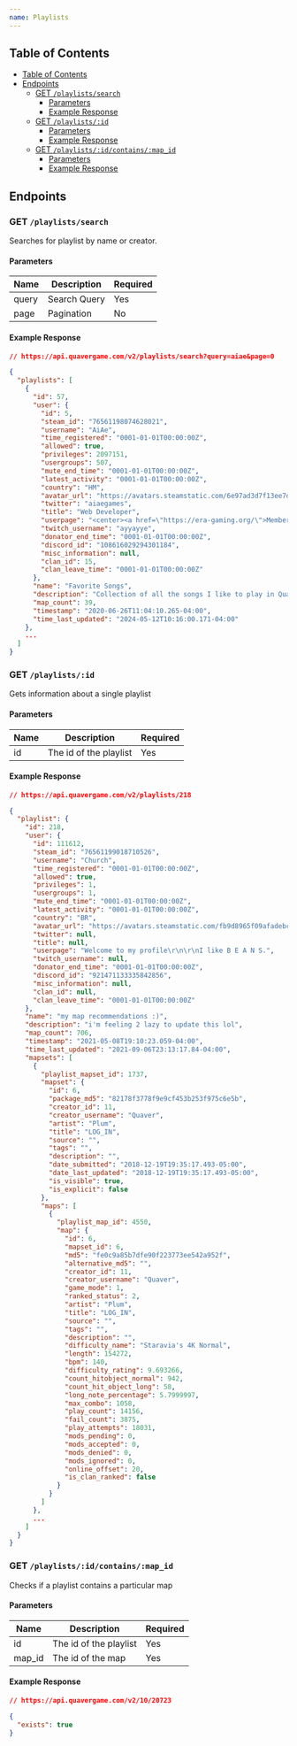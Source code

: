 ```yaml
---
name: Playlists
---
```


## Table of Contents

- [Table of Contents](#table-of-contents)
- [Endpoints](#endpoints)
    - [GET `/playlists/search`](#get-playlists%2Fsearch)
        - [Parameters](#parameters)
        - [Example Response](#example-response)
  - [GET `/playlists/:id`](#get-playlists%2F%3Aid)
      - [Parameters](#parameters-1)
      - [Example Response](#example-response-1)
  - [GET `/playlists/:id/contains/:map_id`](#get-playlists%2F%3Aid%2Fcontains%2F%3Amap_id)
      - [Parameters](#parameters-2)
      - [Example Response](#example-response-2)

## Endpoints

### GET `/playlists/search`

Searches for playlist by name or creator.

#### Parameters

| Name  | Description  | Required |
|-------|--------------|----------|
| query | Search Query | Yes      |
| page  | Pagination   | No       |

#### Example Response

```json
// https://api.quavergame.com/v2/playlists/search?query=aiae&page=0

{
  "playlists": [
    {
      "id": 57,
      "user": {
        "id": 5,
        "steam_id": "76561198074628021",
        "username": "AiAe",
        "time_registered": "0001-01-01T00:00:00Z",
        "allowed": true,
        "privileges": 2097151,
        "usergroups": 507,
        "mute_end_time": "0001-01-01T00:00:00Z",
        "latest_activity": "0001-01-01T00:00:00Z",
        "country": "HM",
        "avatar_url": "https://avatars.steamstatic.com/6e97ad3d7f13ee7d401b3c3c9624c5b8e3bf0b15_full.jpg",
        "twitter": "aiaegames",
        "title": "Web Developer",
        "userpage": "<center><a href=\"https://era-gaming.org/\">Member of Rhythm Game Team ERA</a></center>\r\n\r\n<center>\r\n<a href=\"https://www.youtube.com/watch?v=C4UEmMBMt0I\">Best QOT Moment</a>\r\n</center>",
        "twitch_username": "ayyayye",
        "donator_end_time": "0001-01-01T00:00:00Z",
        "discord_id": "108616029294301184",
        "misc_information": null,
        "clan_id": 15,
        "clan_leave_time": "0001-01-01T00:00:00Z"
      },
      "name": "Favorite Songs",
      "description": "Collection of all the songs I like to play in Quaver!",
      "map_count": 39,
      "timestamp": "2020-06-26T11:04:10.265-04:00",
      "time_last_updated": "2024-05-12T10:16:00.171-04:00"
    },
    ...
  ]
}
```

### GET `/playlists/:id`

Gets information about a single playlist

#### Parameters

| Name | Description            | Required |
|------|------------------------|----------|
| id   | The id of the playlist | Yes      |

#### Example Response

```json
// https://api.quavergame.com/v2/playlists/218

{
  "playlist": {
    "id": 218,
    "user": {
      "id": 111612,
      "steam_id": "76561199018710526",
      "username": "Church",
      "time_registered": "0001-01-01T00:00:00Z",
      "allowed": true,
      "privileges": 1,
      "usergroups": 1,
      "mute_end_time": "0001-01-01T00:00:00Z",
      "latest_activity": "0001-01-01T00:00:00Z",
      "country": "BR",
      "avatar_url": "https://avatars.steamstatic.com/fb9d8965f09afadebc2f769d352484bc2ebde671_full.jpg",
      "twitter": null,
      "title": null,
      "userpage": "Welcome to my profile\r\n\r\nI like B E A N S.",
      "twitch_username": null,
      "donator_end_time": "0001-01-01T00:00:00Z",
      "discord_id": "921471133335842856",
      "misc_information": null,
      "clan_id": null,
      "clan_leave_time": "0001-01-01T00:00:00Z"
    },
    "name": "my map recommendations :)",
    "description": "i'm feeling 2 lazy to update this lol",
    "map_count": 706,
    "timestamp": "2021-05-08T19:10:23.059-04:00",
    "time_last_updated": "2021-09-06T23:13:17.84-04:00",
    "mapsets": [
      {
        "playlist_mapset_id": 1737,
        "mapset": {
          "id": 6,
          "package_md5": "82178f3778f9e9cf453b253f975c6e5b",
          "creator_id": 11,
          "creator_username": "Quaver",
          "artist": "Plum",
          "title": "LOG_IN",
          "source": "",
          "tags": "",
          "description": "",
          "date_submitted": "2018-12-19T19:35:17.493-05:00",
          "date_last_updated": "2018-12-19T19:35:17.493-05:00",
          "is_visible": true,
          "is_explicit": false
        },
        "maps": [
          {
            "playlist_map_id": 4550,
            "map": {
              "id": 6,
              "mapset_id": 6,
              "md5": "fe0c9a85b7dfe90f223773ee542a952f",
              "alternative_md5": "",
              "creator_id": 11,
              "creator_username": "Quaver",
              "game_mode": 1,
              "ranked_status": 2,
              "artist": "Plum",
              "title": "LOG_IN",
              "source": "",
              "tags": "",
              "description": "",
              "difficulty_name": "Staravia's 4K Normal",
              "length": 154272,
              "bpm": 140,
              "difficulty_rating": 9.693266,
              "count_hitobject_normal": 942,
              "count_hit_object_long": 58,
              "long_note_percentage": 5.7999997,
              "max_combo": 1058,
              "play_count": 14156,
              "fail_count": 3875,
              "play_attempts": 18031,
              "mods_pending": 0,
              "mods_accepted": 0,
              "mods_denied": 0,
              "mods_ignored": 0,
              "online_offset": 20,
              "is_clan_ranked": false
            }
          }
        ]
      },
      ...
    ]
  }
}
```

### GET `/playlists/:id/contains/:map_id`

Checks if a playlist contains a particular map

#### Parameters

| Name   | Description            | Required |
|--------|------------------------|----------|
| id     | The id of the playlist | Yes      |
| map_id | The id of the map      | Yes      |

#### Example Response

```json
// https://api.quavergame.com/v2/10/20723

{
  "exists": true
}
```